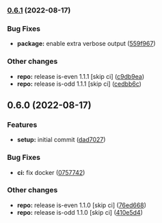 

### [0.6.1](https://github.com/tuan231195/monorepo-template/compare/odd-server@0.6.0...odd-server@0.6.1) (2022-08-17)


### Bug Fixes

* **package:** enable extra verbose output ([559f967](https://github.com/tuan231195/monorepo-template/commit/559f967e831d8f3f32ba2baccc10de1c7e3a3475))


### Other changes

* **repo:** release is-even 1.1.1 [skip ci] ([c9db9ea](https://github.com/tuan231195/monorepo-template/commit/c9db9ea5339b293d43d21bb0016cde6bdddbe4d2))
* **repo:** release is-odd 1.1.1 [skip ci] ([cedbb6c](https://github.com/tuan231195/monorepo-template/commit/cedbb6ca935913997365ef301efc369f99053c55))

## 0.6.0 (2022-08-17)


### Features

* **setup:** initial commit ([dad7027](https://github.com/tuan231195/monorepo-template/commit/dad7027a468a038a5267e16f007b69c6778b93d8))


### Bug Fixes

* **ci:** fix docker ([0757742](https://github.com/tuan231195/monorepo-template/commit/075774237cc2b8304cabe4fe57b5bdcea81f293a))


### Other changes

* **repo:** release is-even 1.1.0 [skip ci] ([76ed668](https://github.com/tuan231195/monorepo-template/commit/76ed66816f7824122802bac7da33ce2e821aa409))
* **repo:** release is-odd 1.1.0 [skip ci] ([410e5d4](https://github.com/tuan231195/monorepo-template/commit/410e5d481913f7c807684d65a571c378d326f13b))